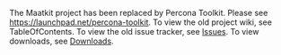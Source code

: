 The Maatkit project has been replaced by Percona Toolkit. Please see https://launchpad.net/percona-toolkit.  To view the old project wiki, see TableOfContents. To view the old issue tracker, see [Issues](http://code.google.com/p/maatkit/issues/list). To view downloads, see [Downloads](http://code.google.com/p/maatkit/downloads/list).